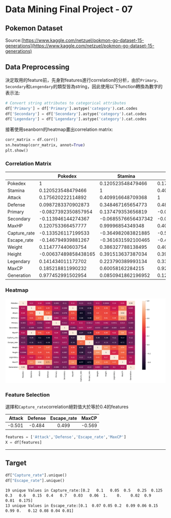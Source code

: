 # Data Mining Final Project - 07
## Pokemon Dataset
Source:[https://www.kaggle.com/netzuel/pokmon-go-dataset-15-generations](https://www.kaggle.com/netzuel/pokmon-go-dataset-15-generations)

## Data Preprocessing
決定取用的feature前，先身對features進行correlation的分析，由於`Primary`、`Secondary`和`Lengendary`的類型皆為string，因此使用以下function轉換為數字的表示法:

```python
# Convert string attributes to categorical attributes
df['Primary'] = df['Primary'].astype('category').cat.codes
df['Secondary'] = df['Secondary'].astype('category').cat.codes
df['Legendary'] = df['Legendary'].astype('category').cat.codes
```
接著使用seanborn的heatmap畫出correlation matrix:
```python
corr_matrix = df.corr()
sn.heatmap(corr_matrix, annot=True)
plt.show()
```
### Correlation Matrix

|              | Pokedex              | Stamina             | Attack              | Defense            | Primary              | Secondary           | MaxHP               | Capture_rate       | Escape_rate          | Weight              | Height               | Legendary           | MaxCP               | Generation          |
|--------------|----------------------|---------------------|---------------------|--------------------|----------------------|---------------------|---------------------|--------------------|----------------------|---------------------|----------------------|---------------------|---------------------|---------------------|
| Pokedex      | 1                    | 0.120523548479466   | 0.175620222114892   | 0.0987283370902873 | -0.0827392350857954  | -0.113946144274367  | 0.120753366457777   | -0.133526117199533 | -0.146794939881267   | 0.114777440603754   | -0.00637489858438165 | 0.141434011172702   | 0.185218811990232   | 0.977452991502954   |
| Stamina      | 0.120523548479466    | 1                   | 0.409916648709368   | 0.348467165654773  | 0.137479353656819    | -0.0685576656437342 | 0.99996854349348    | -0.364982083821885 | -0.361631592100465   | 0.386327788138495   | 0.391513637387034    | 0.223790389993134   | 0.60058162284215    | 0.0850941862196952  |
| Attack       | 0.175620222114892    | 0.409916648709368   | 1                   | 0.487407614642419  | -0.052025778426539   | -0.0782686834614212 | 0.409391757199128   | -0.501927412575266 | -0.410828833333153   | 0.401871517806077   | 0.394972991214527    | 0.332385521403667   | 0.923270827728863   | 0.122374110004443   |
| Defense      | 0.0987283370902873   | 0.348467165654773   | 0.487407614642419   | 1                  | 0.0830145234810126   | 0.0632354622390862  | 0.348522259808728   | -0.484783675498336 | -0.482166081896042   | 0.472485133030148   | 0.405105591835481    | 0.384257609680547   | 0.708355560973073   | 0.0404764951237791  |
| Primary      | -0.0827392350857954  | 0.137479353656819   | -0.052025778426539  | 0.0830145234810126 | 1                    | -0.0222685625844072 | 0.137426650148651   | 0.110998007267998  | -0.00122046448794102 | 0.0924562217861077  | 0.0818672159585654   | 0.00509493700855675 | 0.0136951975396291  | -0.0885185055139187 |
| Secondary    | -0.113946144274367   | -0.0685576656437342 | -0.0782686834614212 | 0.0632354622390862 | -0.0222685625844072  | 1                   | -0.0683366467210663 | 0.0705518401014275 | 0.0574516412811908   | -0.0309347870993126 | -0.0872552515532235  | -0.0808202078839337 | -0.0569506361013429 | -0.108362132743075  |
| MaxHP        | 0.120753366457777    | 0.99996854349348    | 0.409391757199128   | 0.348522259808728  | 0.137426650148651    | -0.0683366467210663 | 1                   | -0.365300375581313 | -0.36192293567865    | 0.386662424720671   | 0.391624193312466    | 0.224283341546061   | 0.600253904202552   | 0.08529390605767    |
| Capture_rate | -0.133526117199533   | -0.364982083821885  | -0.501927412575266  | -0.484783675498336 | 0.110998007267998    | 0.0705518401014275  | -0.365300375581313  | 1                  | 0.499510208466353    | -0.362569630685781  | -0.355134673595774   | -0.211956610357204  | -0.569315434066781  | -0.119957141064652  |
| Escape_rate  | -0.146794939881267   | -0.361631592100465  | -0.410828833333153  | -0.482166081896042 | -0.00122046448794102 | 0.0574516412811908  | -0.36192293567865   | 0.499510208466353  | 1                    | -0.269525023095457  | -0.25577780559174    | -0.261289297124386  | -0.506864719477773  | -0.117181951437937  |
| Weight       | 0.114777440603754    | 0.386327788138495   | 0.401871517806077   | 0.472485133030148  | 0.0924562217861077   | -0.0309347870993126 | 0.386662424720671   | -0.362569630685781 | -0.269525023095457   | 1                   | 0.637847268944309    | 0.426227427968951   | 0.540115889103117   | 0.0825060203123727  |
| Height       | -0.00637489858438165 | 0.391513637387034   | 0.394972991214527   | 0.405105591835481  | 0.0818672159585654   | -0.0872552515532235 | 0.391624193312466   | -0.355134673595774 | -0.25577780559174    | 0.637847268944309   | 1                    | 0.27270954578733    | 0.487338550976867   | -0.0393734849541566 |
| Legendary    | 0.141434011172702    | 0.223790389993134   | 0.332385521403667   | 0.384257609680547  | 0.00509493700855675  | -0.0808202078839337 | 0.224283341546061   | -0.211956610357204 | -0.261289297124386   | 0.426227427968951   | 0.27270954578733     | 1                   | 0.445100191010456   | 0.0996369581928592  |
| MaxCP        | 0.185218811990232    | 0.60058162284215    | 0.923270827728863   | 0.708355560973073  | 0.0136951975396291   | -0.0569506361013429 | 0.600253904202552   | -0.569315434066781 | -0.506864719477773   | 0.540115889103117   | 0.487338550976867    | 0.445100191010456   | 1                   | 0.122806297568225   |
| Generation   | 0.977452991502954    | 0.0850941862196952  | 0.122374110004443   | 0.0404764951237791 | -0.0885185055139187  | -0.108362132743075  | 0.08529390605767    | -0.119957141064652 | -0.117181951437937   | 0.0825060203123727  | -0.0393734849541566  | 0.0996369581928592  | 0.122806297568225   | 1                   |

### Heatmap
![](img/corr.png)

### Feature Selection
選擇和`Capture_rate`correlation絕對值大於等於0.4的features

Attack|Defense|Escape_rate|MaxCP
---:|:---:|:---:|:---
\-0.501|\-0.484|0.499|\-0.569

```python
features = ['Attack','Defense','Escape_rate','MaxCP']
X = df[features]
```
























---

## Target

```python
df["Capture_rate"].unique()
df["Escape_rate"].unique()
```




```
19 unique Values in Capture_rate:[0.2   0.1   0.05  0.5   0.25  0.125 0.3   0.6   0.15  0.4   0.7   0.03   0.06  1.    0.    0.02  0.9   0.01  0.175]
13 unique Values in Escape_rate:[0.1  0.07 0.05 0.2  0.09 0.06 0.15 0.99 0.   0.12 0.08 0.04 0.01]
```

